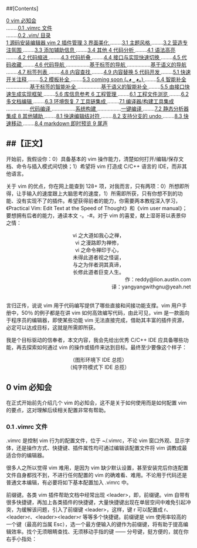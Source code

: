 ##[Contents]

[0 vim 必知会 ](#0) 	
........[0.1 .vimrc 文件 ](#0.1) 	
........[0.2 .vim/ 目录 ](#0.2) 	
[1 源码安装编辑器 vim ](#1)
[2 插件管理 ](#2)
[3 界面美化 ](#3)
........[3.1 主题风格 ](#3.1)
........[3.2 营造专注氛围 ](#3.2)
........[3.3 添加辅助信息 ](#3.3)
........[3.4 其他 ](#3.4)
[4 代码分析 ](#4)
........[4.1 语法高亮 ](#4.1)
........[4.2 代码缩进 ](#4.2)
........[4.3 代码折叠 ](#4.3)
........[4.4 接口与实现快速切换 ](#4.4)
........[4.5 代码收藏 ](#4.5)
........[4.6 代码导航 ](#4.6)
................[基于标签的导航 ](#4.6.1)
................[基于语义的导航 ](#4.6.2)
........[4.7 标签列表 ](#4.7)
........[4.8 内容查找 ](#4.8)
........[4.9 内容替换 ](#4.9)
[5 代码开发 ](#5)
........[5.1 快速开关注释 ](#5.1)
........[5.2 模板补全 ](#5.2)
........[5.3 coming soon (｡◕‿◕｡) ](#5.3)
........[5.4 智能补全 ](#5.4)
................[基于标签的智能补全 ](#5.4.1)
................[基于语义的智能补全 ](#5.4.2)
........[5.5 由接口快速生成实现框架 ](#5.5)
........[5.6 库信息参考 ](#5.6)
[6 工程管理 ](#6)
........[6.1 工程文件浏览 ](#6.1)
........[6.2 多文档编辑 ](#6.2)
........[6.3 环境恢复 ](#6.3)
[7 工具链集成 ](#7)
........[7.1 编译器/构建工具集成 ](#7.1)
................[代码编译 ](#7.1.1)
................[系统构建 ](#7.1.2)
................[一键编译 ](#7.1.3)
........[7.2 静态分析器集成 ](#7.2)
[8 其他辅助 ](#8)
........[8.1 快速编辑结对符 ](#8.1)
........[8.2 支持分支的 undo ](#8.2)
........[8.3 快速移动 ](#8.3)
........[8.4 markdown 即时预览 ](#8.4)
[9 尾声](#9)


##【正文】
----

开始前，我假设你：0）具备基本的 vim 操作能力，清楚如何打开/编辑/保存文档、命令与插入模式间切换；1）希望将 vim 打造成 C/C++ 语言的 IDE，而非其他语言。

关于 vim 的优点，你在网上能查到 128+ 项，对我而言，只有两项：0）所想即所得，让手输入的速度跟上大脑思考的速度，1）所需即所获，只有你想不到的功能、没有实现不了的插件。希望获得前者的能力，你需要两本教程深入学习，《Practical Vim: Edit Text at the Speed of Thought》和《vim user manual》；要想拥有后者的能力，通读本文 -。-#。对于 vim 的喜爱，献上湿哥哥以表景仰之情：
<div align="center">
vi 之大道如我心之禅，<br />
  vi 之漫路即为禅修，<br />
  vi 之命令禅印于心，<br />
 未得此道者视之怪诞，<br />
 与之为伴者洞其真谛，<br />
 长修此道者巨变人生。<br />
</div>
<div align="right">
作：reddy@lion.austin.com<br />
译：yangyangwithgnu@yeah.net<br />
</div><br />

言归正传，说说 vim 用于代码编写提供了哪些直接和间接功能支撑。vim 用户手册中，50％ 的例子都是在讲 vim 如何高效编写代码，由此可见，vim 是一款面向于程序员的编辑器，即使某些功能 vim 无法直接完成，借助其丰富的插件资源，必定可以达成目标，这就是所需即所获。

我是个目标驱动的信奉者，本文内容，我会先给出优秀 C/C++ IDE 应具备哪些功能，再去探索如何通过 vim 的操作或插件来达到目标。最终至少要像这个样子：
<div align="center">
<img src="https://github.com/yangyangwithgnu/use_vim_as_ide/blob/master/pics/%E5%9B%BE%E5%BD%A2%E7%8E%AF%E5%A2%83%E4%B8%8B%20IDE%20%E6%80%BB%E6%8F%BD.png" alt=""/><br />
（图形环境下 IDE 总揽）
</div>
<div align="center">
<img src="https://github.com/yangyangwithgnu/use_vim_as_ide/blob/master/pics/%E7%BA%AF%E5%AD%97%E7%AC%A6%E6%A8%A1%E5%BC%8F%E4%B8%8B%E6%80%BB%E8%A7%88.png" alt=""/><br />
（纯字符模式下 IDE 总揽）
</div>

<h2 name="0">0 vim 必知会</h2>

在正式开始前先介绍几个 vim 的必知会，这不是关于如何使用而是如何配置 vim 的要点，这对理解后续相关配置非常有帮助。

<h3 name="0.1">0.1 .vimrc 文件</h3>

.vimrc 是控制 vim 行为的配置文件，位于 ~/.vimrc，不论 vim 窗口外观、显示字体，还是操作方式、快捷键、插件属性均可通过编辑该配置文件将 vim 调教成最适合你的编辑器。

很多人之所以觉得 vim 难用，是因为 vim 缺少默认设置，甚至安装完后你连配置文件自身都找不到，不进行任何配置的 vim 的确难看、难用。不论用于代码还是普通文本编辑，有必要将如下基本配置加入 .vimrc 中。

前缀键。各类 vim 插件帮助文档中经常出现 \<leader>，即，前缀键。vim 自带有很多快捷键，再加上各类插件的快捷键，大量快捷键出现在单层空间中难免引起冲突，为缓解该问题，引入了前缀键 \<leader>，这样，键 r 可以配置成 r、\<leader>r、\<leader>\<leader>r 等等多个快捷键。前缀键是 vim 使用率较高的一个键（最高的当属 Esc），选一个最方便输入的键作为前缀键，将有助于提高编辑效率。找个无须眼睛查找、无须移动手指的键 —— 分号键，挺方便的，就在你右手小指处：


